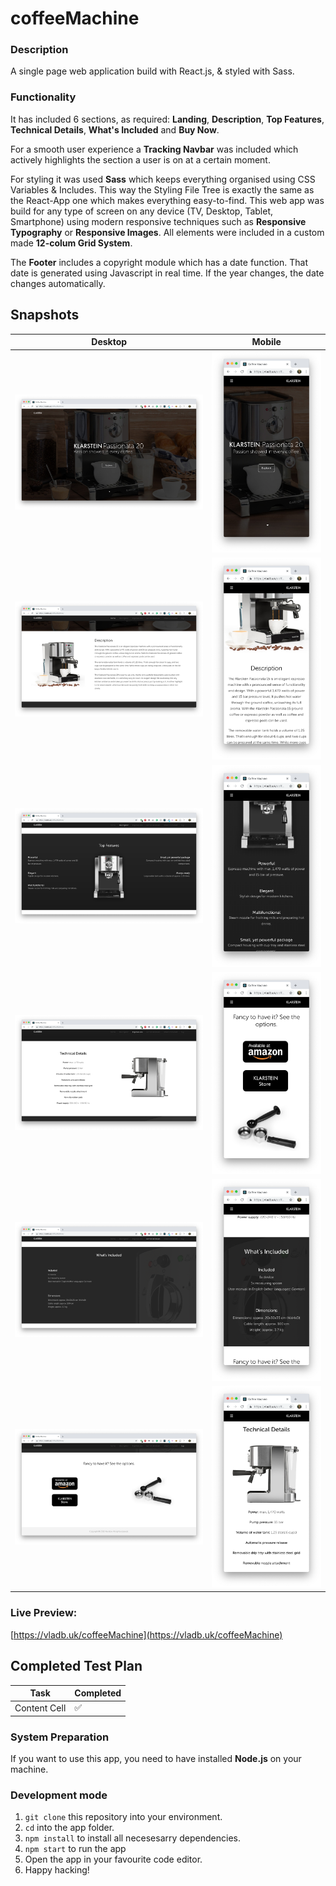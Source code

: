 # coffeeMachine
### Description
A single page web application build with React.js, & styled with Sass.

### Functionality
It has included 6 sections, as required: **Landing**, **Description**, **Top Features**, **Technical Details**, **What's Included** and **Buy Now**. 

For a smooth user experience a **Tracking Navbar** was included which actively highlights the section a user is on at a certain moment.

For styling it was used **Sass** which keeps everything organised using CSS Variables & Includes. This way the Styling File Tree is exactly the same as the React-App one which makes everything easy-to-find.
This web app was build for any type of screen on any device (TV, Desktop, Tablet, Smartphone) using modern responsive techniques such as **Responsive Typography** or **Responsive Images**. All elements were included in a custom made **12-colum Grid System**.

The **Footer** includes a copyright module which has a date function. That date is generated using Javascript in real time. If the year changes, the date changes automatically.

## Snapshots
| Desktop | Mobile|
| --------------------------- |:--------------------------:|
![](./preview/desktop/1.png) | ![](./preview/mobile/1.png)
![](./preview/desktop/2.png) | ![](./preview/mobile/2.png)
![](./preview/desktop/3.png) | ![](./preview/mobile/3.png)
![](./preview/desktop/4.png) | ![](./preview/mobile/6.png)
![](./preview/desktop/5.png) | ![](./preview/mobile/4.png)
![](./preview/desktop/6.png) | ![](./preview/mobile/5.png)

### Live Preview:
[https://vladb.uk/coffeeMachine](https://vladb.uk/coffeeMachine)

## Completed Test Plan
| Task          | Completed          |
| ------------- | ------------------ |
| Content Cell  | :white_check_mark: |


### System Preparation
If you want to use this app, you need to have installed **Node.js** on your machine.

### Development mode
1. `git clone` this repository into your environment.
2. `cd` into the app folder.
3. `npm install` to install all necesesarry dependencies.
4. `npm start` to run the app
5. Open the app in your favourite code editor.
6. Happy hacking!